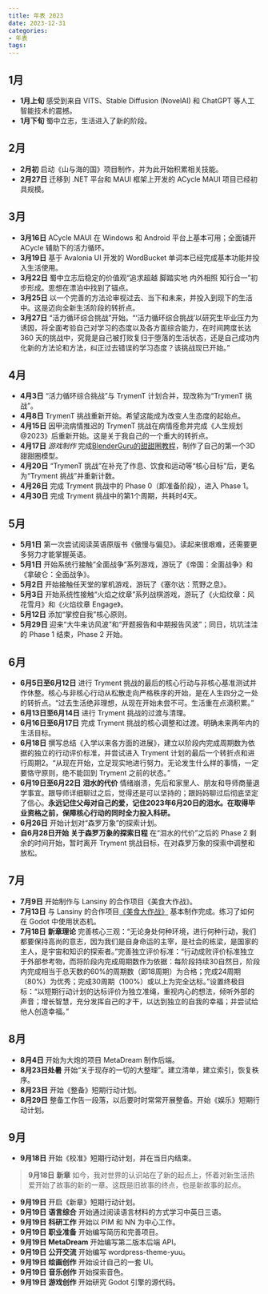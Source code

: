```yaml
---
title: 年表 2023
date: 2023-12-31
categories:
- 年表
tags:
---
```


## 1月

- **1月上旬** 感受到来自 VITS、Stable Diffusion (NovelAI) 和 ChatGPT 等人工智能技术的震撼。
- **1月下旬** 蜀中立志，生活进入了新的阶段。

## 2月

- **2月初** 启动《山与海的国》项目制作，并为此开始积累相关技能。
- **2月27日** 迁移到 .NET 平台和 MAUI 框架上开发的 ACycle MAUI 项目已经初具规模。

## 3月

- **3月16日** ACycle MAUI 在 Windows 和 Android 平台上基本可用；全面铺开 ACycle 辅助下的活力循环。
- **3月19日** 基于 Avalonia UI 开发的 WordBucket 单词本已经完成基本功能并投入生活使用。
- **3月22日** 蜀中立志后稳定的价值观“追求超越 脚踏实地 内外相照 知行合一”初步形成。思想在漂泊中找到了锚点。
- **3月25日** 以一个完善的方法论审视过去、当下和未来，并投入到现下的生活中。这是迈向全新生活阶段的转折点。
- **3月27日** “活力循环综合挑战”开始。“‘活力循环综合挑战’以研究生毕业压力为诱因，将全面考验自己对学习的态度以及各方面综合能力，在时间跨度长达 360 天的挑战中，究竟是自己被打败复归于堕落的生活状态，还是自己成功内化新的方法论和方法，纠正过去错误的学习态度？该挑战现已开始。”

## 4月

- **4月3日** “活力循环综合挑战”与 TrymenT 计划合并，现改称为“TrymenT 挑战”。
- **4月8日** TrymenT 挑战重新开始。希望这能成为改变人生态度的起始点。
- **4月15日** 因甲流病情推迟的 TrymenT 挑战在病情痊愈并完成《人生规划@2023》后重新开始。这是关于我自己的一个重大的转折点。
- **4月17日** *游戏制作* 完成[BlenderGuru的甜甜圈教程](https://www.youtube.com/playlist?list=PLjEaoINr3zgFX8ZsChQVQsuDSjEqdWMAD)，制作了自己的第一个3D甜甜圈模型。
- **4月20日** “TrymenT 挑战”在补充了作息、饮食和运动等“核心目标”后，更名为“Tryment 挑战”并重新计数。
- **4月26日** 完成 Tryment 挑战中的 Phase 0（即准备阶段），进入 Phase 1。
- **4月30日** 完成 Tryment 挑战中的第1个周期，共耗时4天。

## 5月

- **5月1日** 第一次尝试阅读英语原版书《傲慢与偏见》。读起来很艰难，还需要更多努力才能掌握英语。
- **5月1日** 开始系统行接触“全面战争”系列游戏，游玩了《帝国：全面战争》和《拿破仑：全面战争》。
- **5月2日** 开始接触任天堂的掌机游戏，游玩了《塞尔达：荒野之息》。
- **5月3日** 开始系统性接触“火焰之纹章”系列战棋游戏，游玩了《火焰纹章：风花雪月》和《火焰纹章 Engage》。
- **5月12日** 添加“掌控自我”核心原则。
- **5月29日** 迎来“大牛来访风波”和“开题报告和中期报告风波”；同日，坑坑洼洼的 Phase 1 结束，Phase 2 开始。

## 6月

- **6月5日至6月12日** 进行 Tryment 挑战的最后的核心行动与非核心基准测试并作休整。核心与非核心行动从松散走向严格秩序的开始，是在人生四分之一处的转折点。“过去生活绝非理想，从现在开始未尝不可。生活重在点滴积累。”
- **6月13日至6月14日** 进行 Tryment 挑战的过渡与清理。
- **6月16日至6月17日** 完成 Tryment 挑战的核心调整和过渡。明确未来两年内的生活目标。
- **6月18日** 撰写总结《入学以来各方面的进展》，建立以阶段内完成周期数为依据的独立的行动评价标准，并尝试进入 Tryment 计划的最后一个转折点和进行周期2。“从现在开始，立足现实地进行努力。无论发生什么样的事情，一定要恪守原则，绝不能回到 Tryment 之前的状态。”
- **6月19日至6月22日** **泪水的代价** 情绪崩溃，先后和家里人、朋友和导师商量退学事宜。跟导师详细聊过之后，觉得还是可以坚持的；跟妈妈聊过后彻底坚定了信心。**永远记住父母对自己的爱，记住2023年6月20日的泪水。在取得毕业资格之前，保障核心行动的同时全力投入科研。**
- **6月26日** 开始计划对“森罗万象”的探索计划。
- **自6月28日开始** **关于森罗万象的探索日程** 在“泪水的代价”之后的 Phase 2 剩余的时间开始，暂时离开 Tryment 挑战目标，在对森罗万象的探索中调整和放松。

## 7月

- **7月9日** 开始制作与 Lansiny 的合作项目《美食大作战》。
- **7月13日** 与 Lansiny 的合作项目[《美食大作战》](https://github.com/LautskyStudio/food-combat) 基本制作完成。练习了如何在 Godot 中使用状态机。
- **7月18日** **新章理论** 完善核心三观：“无论身处何种环境，进行何种行动，我们都要保持高尚的意志，因为我们是自身命运的主宰，是社会的栋梁，是国家的主人，是宇宙和知识的探索者。”完善独立评价标准：“行动成败评价标准独立于外部参考物，而将阶段内完成周期数作为依据：每阶段持续30自然日，阶段内完成相当于总天数的60%的周期数（即18周期）为合格；完成24周期（80%）为优秀；完成30周期（100%）或以上为完全达标。”设置终极目标：“以短期行动计划的达标评价为独立准绳，重视内心的想法，倾听外部的声音；增长智慧，充分发挥自己的才干，以达到独立的自我的幸福；并尝试给他人创造幸福。”

## 8月

- **8月4日** 开始为大炮的项目 MetaDream 制作后端。
- **8月23日处暑** 开始“关于现存的一切的大整理”。建立清单，建立索引，恢复秩序。
- **8月23日** 开始《整备》短期行动计划。
- **8月29日** 整备工作告一段落，以后要时时常常开展整备。开始《娱乐》短期行动计划。

## 9月

- **9月18日** 开始《校准》短期行动计划，并在当日内结束。

> **9月18日** **新章** 如今，我对世界的认识站在了新的起点上，怀着对新生活热爱开始了故事的新的一章。这既是旧故事的终点，也是新故事的起点。

- **9月19日** 开启《新章》短期行动计划。
- **9月19日** **语言综合** 开始通过阅读语言材料的方式学习中英日三语。
- **9月19日** **科研工作** 开始以 PIM 和 NN 为中心工作。
- **9月19日** **职业准备** 开始编写简历和完善项目。
- **9月19日** **MetaDream** 开始编写第二版本后端 API。
- **9月19日** **公开交流** 开始编写 wordpress-theme-yuu。
- **9月19日** **绘画创作** 开始设计自己的一套 UI。
- **9月19日** **音乐创作** 开始探索音色。
- **9月19日** **游戏创作** 开始研究 Godot 引擎的源代码。
